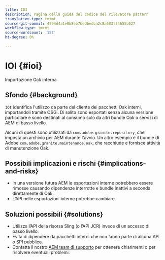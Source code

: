 ```yaml
---
title: IOI
description: Pagina della guida del codice del rilevatore pattern
translation-type: tm+mt
source-git-commit: 4f94d4a1e0b8eb7bedbedba2c8a683f34655b527
workflow-type: tm+mt
source-wordcount: '152'
ht-degree: 0%

---
```



# IOI {#ioi}

Importazione Oak interna

## Sfondo {#background}

`IOI` identifica l&#39;utilizzo da parte del cliente dei pacchetti Oak interni, importandoli tramite OSGi. Di solito sono esportati senza alcuna versione particolare e sono destinati al consumo solo da altri bundle Oak o servizi di AEM di basso livello.

Alcuni di questi sono utilizzati da `com.adobe.granite.repository`, che imposta un archivio per AEM durante l&#39;avvio. Un altro esempio è il bundle di Adobe `com.adobe.granite.maintenance.oak`, che racchiude e fornisce attività di manutenzione Oak.

## Possibili implicazioni e rischi {#implications-and-risks}

* In una versione futura AEM le esportazioni interne potrebbero essere rimosse causando dipendenze interrotte e bundle inattivi a seconda direttamente di Oak.
* L’API nelle esportazioni interne potrebbe cambiare.

## Soluzioni possibili {#solutions}

* Utilizza l’API della risorsa Sling (o l’API JCR) invece di un accesso di basso livello.
* Evita di dipendere da pacchetti interni che non fanno parte di alcuna API o SPI pubblica.
* Contatta il nostro [AEM team di supporto](https://helpx.adobe.com/enterprise/using/support-for-experience-cloud.html) per ottenere chiarimenti o per risolvere eventuali problemi.
